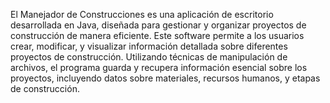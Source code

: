 El Manejador de Construcciones es una aplicación de escritorio desarrollada en Java, diseñada para gestionar y organizar proyectos de construcción de manera eficiente. 
Este software permite a los usuarios crear, modificar, y visualizar información detallada sobre diferentes proyectos de construcción. 
Utilizando técnicas de manipulación de archivos, el programa guarda y recupera información esencial sobre los proyectos, incluyendo datos sobre materiales, recursos humanos, y etapas de construcción.
